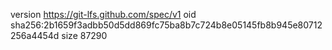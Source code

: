 version https://git-lfs.github.com/spec/v1
oid sha256:2b1659f3adbb50d5dd869fc75ba8b7c724b8e05145fb8b945e80712256a4454d
size 87290
